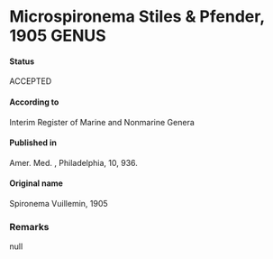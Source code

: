 Microspironema Stiles & Pfender, 1905 GENUS
=======

#### Status
ACCEPTED

#### According to
Interim Register of Marine and Nonmarine Genera

#### Published in
Amer. Med. , Philadelphia, 10, 936.

#### Original name
Spironema Vuillemin, 1905

### Remarks
null